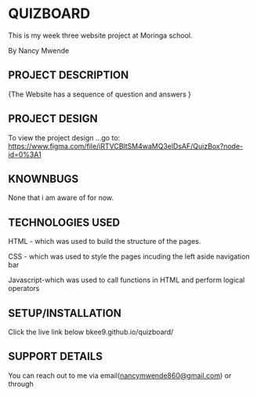 # QUIZBOARD
This is my week three website project at Moringa school.

By Nancy Mwende

## PROJECT DESCRIPTION
{The Website has a sequence of question and answers }

## PROJECT DESIGN
To view the project design ...go to:
 https://www.figma.com/file/iRTVCBltSM4waMQ3elDsAF/QuizBox?node-id=0%3A1

## KNOWNBUGS
None that i am aware of for now.
 
 ## TECHNOLOGIES USED
 HTML - which was used to build the structure of the pages.

CSS - which was used to style the pages incuding the left aside navigation bar

Javascript-which was used to call functions in HTML and perform logical operators

## SETUP/INSTALLATION
Click the live link below
bkee9.github.io/quizboard/

## SUPPORT DETAILS
You can reach out to me via email(nancymwende860@gmail.com)
                        or
          through              